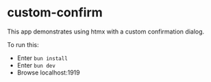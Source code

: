 # custom-confirm

This app demonstrates using htmx with a custom confirmation dialog.

To run this:

- Enter `bun install`
- Enter `bun dev`
- Browse localhost:1919
